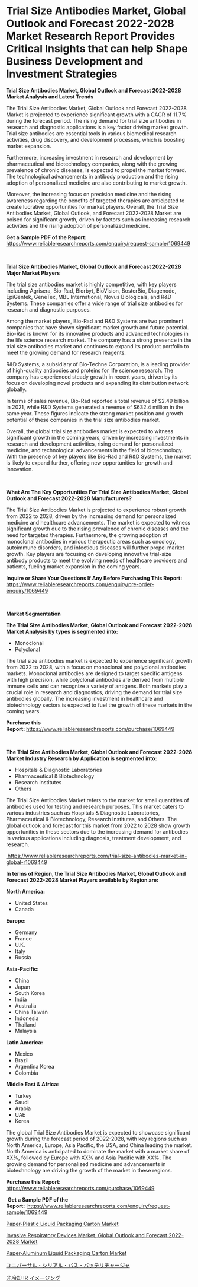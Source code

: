 <p><h1>Trial Size Antibodies Market, Global Outlook and Forecast 2022-2028 Market Research Report Provides Critical Insights that can help Shape Business Development and Investment Strategies</h1></p><p><strong>Trial Size Antibodies Market, Global Outlook and Forecast 2022-2028 Market Analysis and Latest Trends</strong></p>
<p><p>The Trial Size Antibodies Market, Global Outlook and Forecast 2022-2028 Market is projected to experience significant growth with a CAGR of 11.7% during the forecast period. The rising demand for trial size antibodies in research and diagnostic applications is a key factor driving market growth. Trial size antibodies are essential tools in various biomedical research activities, drug discovery, and development processes, which is boosting market expansion.</p><p>Furthermore, increasing investment in research and development by pharmaceutical and biotechnology companies, along with the growing prevalence of chronic diseases, is expected to propel the market forward. The technological advancements in antibody production and the rising adoption of personalized medicine are also contributing to market growth.</p><p>Moreover, the increasing focus on precision medicine and the rising awareness regarding the benefits of targeted therapies are anticipated to create lucrative opportunities for market players. Overall, the Trial Size Antibodies Market, Global Outlook, and Forecast 2022-2028 Market are poised for significant growth, driven by factors such as increasing research activities and the rising adoption of personalized medicine.</p></p>
<p><strong>Get a Sample PDF of the Report:&nbsp;</strong> <a href="https://www.reliableresearchreports.com/enquiry/request-sample/1069449">https://www.reliableresearchreports.com/enquiry/request-sample/1069449</a></p>
<p>&nbsp;</p>
<p><strong>Trial Size Antibodies Market, Global Outlook and Forecast 2022-2028 Major Market Players</strong></p>
<p><p>The trial size antibodies market is highly competitive, with key players including Agrisera, Bio-Rad, Biorbyt, BioVision, BosterBio, Diagenode, EpiGentek, GeneTex, MBL International, Novus Biologicals, and R&D Systems. These companies offer a wide range of trial size antibodies for research and diagnostic purposes.</p><p>Among the market players, Bio-Rad and R&D Systems are two prominent companies that have shown significant market growth and future potential. Bio-Rad is known for its innovative products and advanced technologies in the life science research market. The company has a strong presence in the trial size antibodies market and continues to expand its product portfolio to meet the growing demand for research reagents.</p><p>R&D Systems, a subsidiary of Bio-Techne Corporation, is a leading provider of high-quality antibodies and proteins for life science research. The company has experienced steady growth in recent years, driven by its focus on developing novel products and expanding its distribution network globally.</p><p>In terms of sales revenue, Bio-Rad reported a total revenue of $2.49 billion in 2021, while R&D Systems generated a revenue of $632.4 million in the same year. These figures indicate the strong market position and growth potential of these companies in the trial size antibodies market.</p><p>Overall, the global trial size antibodies market is expected to witness significant growth in the coming years, driven by increasing investments in research and development activities, rising demand for personalized medicine, and technological advancements in the field of biotechnology. With the presence of key players like Bio-Rad and R&D Systems, the market is likely to expand further, offering new opportunities for growth and innovation.</p></p>
<p>&nbsp;</p>
<p><strong>What Are The Key Opportunities For Trial Size Antibodies Market, Global Outlook and Forecast 2022-2028 Manufacturers?</strong></p>
<p><p>The Trial Size Antibodies Market is projected to experience robust growth from 2022 to 2028, driven by the increasing demand for personalized medicine and healthcare advancements. The market is expected to witness significant growth due to the rising prevalence of chronic diseases and the need for targeted therapies. Furthermore, the growing adoption of monoclonal antibodies in various therapeutic areas such as oncology, autoimmune disorders, and infectious diseases will further propel market growth. Key players are focusing on developing innovative trial-size antibody products to meet the evolving needs of healthcare providers and patients, fueling market expansion in the coming years.</p></p>
<p><strong>Inquire or Share Your Questions If Any Before Purchasing This Report:</strong> <a href="https://www.reliableresearchreports.com/enquiry/pre-order-enquiry/1069449">https://www.reliableresearchreports.com/enquiry/pre-order-enquiry/1069449</a></p>
<p>&nbsp;</p>
<p><strong>Market Segmentation</strong></p>
<p><strong>The Trial Size Antibodies Market, Global Outlook and Forecast 2022-2028 Market Analysis by types is segmented into:</strong></p>
<p><ul><li>Monoclonal</li><li>Polyclonal</li></ul></p>
<p><p>The trial size antibodies market is expected to experience significant growth from 2022 to 2028, with a focus on monoclonal and polyclonal antibodies markets. Monoclonal antibodies are designed to target specific antigens with high precision, while polyclonal antibodies are derived from multiple immune cells and can recognize a variety of antigens. Both markets play a crucial role in research and diagnostics, driving the demand for trial size antibodies globally. The increasing investment in healthcare and biotechnology sectors is expected to fuel the growth of these markets in the coming years.</p></p>
<p><strong>Purchase this Report:&nbsp;</strong><a href="https://www.reliableresearchreports.com/purchase/1069449">https://www.reliableresearchreports.com/purchase/1069449</a></p>
<p>&nbsp;</p>
<p><strong>The Trial Size Antibodies Market, Global Outlook and Forecast 2022-2028 Market Industry Research by Application is segmented into:</strong></p>
<p><ul><li>Hospitals & Diagnostic Laboratories</li><li>Pharmaceutical & Biotechnology</li><li>Research Institutes</li><li>Others</li></ul></p>
<p><p>The Trial Size Antibodies Market refers to the market for small quantities of antibodies used for testing and research purposes. This market caters to various industries such as Hospitals & Diagnostic Laboratories, Pharmaceutical & Biotechnology, Research Institutes, and Others. The global outlook and forecast for this market from 2022 to 2028 show growth opportunities in these sectors due to the increasing demand for antibodies in various applications including diagnosis, treatment development, and research.</p></p>
<p><a href="https://www.reliableresearchreports.com/trial-size-antibodies-market-in-global-r1069449">&nbsp;https://www.reliableresearchreports.com/trial-size-antibodies-market-in-global-r1069449</a></p>
<p><strong>In terms of Region, the Trial Size Antibodies Market, Global Outlook and Forecast 2022-2028 Market Players available by Region are:</strong></p>
<p>
    <p> <strong> North America: </strong>
        <ul>
            <li>United States</li>
            <li>Canada</li>
        </ul>
        </p> 
    <p> <strong> Europe: </strong>
        <ul>
            <li>Germany</li>
            <li>France</li>
            <li>U.K.</li>
            <li>Italy</li>
            <li>Russia</li>
        </ul>
        </p> 
    <p> <strong> Asia-Pacific: </strong>
        <ul>
            <li>China</li>
            <li>Japan</li>
            <li>South Korea</li>
            <li>India</li>
            <li>Australia</li>
            <li>China Taiwan</li>
            <li>Indonesia</li>
            <li>Thailand</li>
            <li>Malaysia</li>
        </ul>
        </p> 
    <p> <strong> Latin America: </strong>
        <ul>
            <li>Mexico</li>
            <li>Brazil</li>
            <li>Argentina Korea</li>
            <li>Colombia</li>
        </ul>
        </p> 
    <p> <strong> Middle East & Africa: </strong>
        <ul>
            <li>Turkey</li>
            <li>Saudi</li>
            <li>Arabia</li>
            <li>UAE</li>
            <li>Korea</li>
        </ul>
    </p>
    </p>
<p><p>The global Trial Size Antibodies Market is expected to showcase significant growth during the forecast period of 2022-2028, with key regions such as North America, Europe, Asia Pacific, the USA, and China leading the market. North America is anticipated to dominate the market with a market share of XX%, followed by Europe with XX% and Asia Pacific with XX%. The growing demand for personalized medicine and advancements in biotechnology are driving the growth of the market in these regions.</p></p>
<p><strong>Purchase this Report: </strong><a href="https://www.reliableresearchreports.com/purchase/1069449">https://www.reliableresearchreports.com/purchase/1069449</a></p>
<p>&nbsp;<strong>Get a Sample PDF of the Report:&nbsp;&nbsp;</strong><a href="https://www.reliableresearchreports.com/enquiry/request-sample/1069449">https://www.reliableresearchreports.com/enquiry/request-sample/1069449</a></p>
<p><strong></strong></p>
<p><p><a href="https://issuu.com/reportprime-2/docs/paper-plastic-liquid-packaging-carton-market-size-">Paper-Plastic Liquid Packaging Carton Market</a></p><p><a href="https://github.com/lubmix/Market-Research-Report-List-2/blob/main/invasive-respiratory-devices-market-global-outlook-and-forecast-2022-2028-market.md">Invasive Respiratory Devices Market, Global Outlook and Forecast 2022-2028 Market</a></p><p><a href="https://issuu.com/reportprime-2/docs/paper-aluminum-liquid-packaging-carton-market-size">Paper-Aluminum Liquid Packaging Carton Market</a></p><p><a href="https://github.com/AdellaPrice2023/Market-Research-Report-List-1/blob/main/225145785904.md">ユニバーサル・シリアル・バス・バッテリチャージャ</a></p><p><a href="https://github.com/andym141978/Market-Research-Report-List-1/blob/main/898264485903.md">非冷却 IR イメージング</a></p></p>